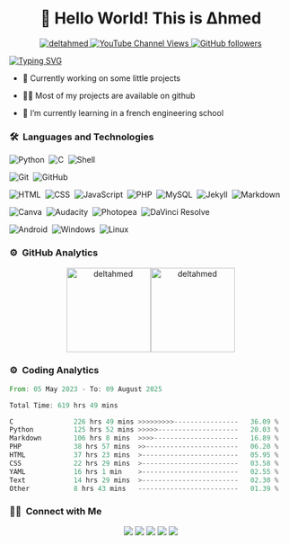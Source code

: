 
<h1 align="center">👋 Hello World! This is Δhmed</h1>



<p align="center"> 
<a href="https://deltahmed.fr">
<img src="https://komarev.com/ghpvc/?username=deltahmed&label=Profile%20views&color=0e75b6&style=for-the-badge" alt="deltahmed" /> </a>
<a href="https://www.youtube.com/channel/UCZeubjnoztTC_RP_c4YOuYw">
    <img alt="YouTube Channel Views" src="https://img.shields.io/youtube/channel/views/UCPODTzHv0Njiyrja0HKK54g?style=for-the-badge&logo=youtube">
  </a>
    <a href="https://deltahmed.fr">
  <img alt="GitHub followers" src="https://img.shields.io/github/followers/deltahmed?style=for-the-badge&logo=github"></a>

</p>

<p align="left">
  <a href="https://deltahmed.fr"><img src="https://readme-typing-svg.herokuapp.com?font=Fira+Code&pause=1000&random=false&width=435&lines=A+simple+computer+science+student" alt="Typing SVG" /></a>
</p>

- 🔭 Currently working on some little projects

- 👨‍💻 Most of my projects are available on github

- 🌱 I’m currently learning in a french engineering school

### 🛠 &nbsp;Languages and Technologies  

![Python](https://img.shields.io/badge/-Python-05122A?style=for-the-badge&logo=python)&nbsp;
![C](https://img.shields.io/badge/-C-05122A?style=for-the-badge&logo=C&logoColor=A8B9CC)&nbsp;
![Shell](https://img.shields.io/badge/-Shell-05122A?style=for-the-badge&logo=gnubash&logoColor=FFFFFF)&nbsp;

![Git](https://img.shields.io/badge/-Git-05122A?style=for-the-badge&logo=git)&nbsp;
![GitHub](https://img.shields.io/badge/-GitHub-05122A?style=for-the-badge&logo=github)&nbsp;

![HTML](https://img.shields.io/badge/-HTML-05122A?style=for-the-badge&logo=HTML5)&nbsp;
![CSS](https://img.shields.io/badge/-CSS-05122A?style=for-the-badge&logo=CSS3&logoColor=1572B6)&nbsp;
![JavaScript](https://img.shields.io/badge/-JavaScript-05122A?style=for-the-badge&logo=javascript&logoColor=F0DB4F)&nbsp;
![PHP](https://img.shields.io/badge/-PHP-05122A?style=for-the-badge&logo=PHP&logoColor=474A8A)&nbsp;
![MySQL](https://img.shields.io/badge/-MySQL-05122A?style=for-the-badge&logo=mysql&logoColor=FFA518)&nbsp;
![Jekyll](https://img.shields.io/badge/-Jekyll-05122A?style=for-the-badge&logo=jekyll)&nbsp;
![Markdown](https://img.shields.io/badge/-Markdown-05122A?style=for-the-badge&logo=markdown)&nbsp;



![Canva](https://img.shields.io/badge/-Canva-05122A?style=for-the-badge&logo=canva)&nbsp;
![Audacity](https://img.shields.io/badge/-Audacity-05122A?style=for-the-badge&logo=audacity)&nbsp;
![Photopea](https://img.shields.io/badge/-Photopea-05122A?style=for-the-badge&logo=photopea)&nbsp;
![DaVinci Resolve](https://img.shields.io/static/v1?style=for-the-badge&message=DaVinci+Resolve&color=05122A&logo=DaVinci+Resolve&logoColor=FFFFFF&label=)

![Android](https://img.shields.io/badge/-Android-05122A?style=for-the-badge&logo=android)&nbsp;
![Windows](https://img.shields.io/badge/-Windows-05122A?style=for-the-badge&logo=gitforwindows)&nbsp;
![Linux](https://img.shields.io/badge/-Linux-05122A?style=for-the-badge&logo=linux)&nbsp;

### ⚙️ &nbsp;GitHub Analytics

<p align="center">
<a href="https://github.com/deltahmed">
<img  src="https://github-readme-stats.vercel.app/api/top-langs?username=deltahmed&show_icons=true&locale=en&layout=compact&theme=nightowl&hide_border=true" alt="deltahmed" height=150px/><img  src="https://github-readme-stats.vercel.app/api?username=deltahmed&show_icons=true&locale=en&theme=nightowl&hide_border=true" alt="deltahmed" height=150px />
</a>
</p>



### ⚙️ &nbsp;Coding Analytics

<!--START_SECTION:waka-->

```rust
From: 05 May 2023 - To: 09 August 2025

Total Time: 619 hrs 49 mins

C               226 hrs 49 mins >>>>>>>>>----------------   36.09 %
Python          125 hrs 52 mins >>>>>--------------------   20.03 %
Markdown        106 hrs 8 mins  >>>>---------------------   16.89 %
PHP             38 hrs 57 mins  >>-----------------------   06.20 %
HTML            37 hrs 23 mins  >------------------------   05.95 %
CSS             22 hrs 29 mins  >------------------------   03.58 %
YAML            16 hrs 1 min    >------------------------   02.55 %
Text            14 hrs 29 mins  >------------------------   02.30 %
Other           8 hrs 43 mins   -------------------------   01.39 %
```

<!--END_SECTION:waka-->

### 🤝🏻 &nbsp;Connect with Me

<p align="center">
<a href="https://deltahmed.fr"><img src="https://img.shields.io/badge/-Website-00A5E9?style=for-the-badge&logo=googlechrome&logoColor=white"/></a>
<a href="mailto:contact.ahmed.delta@gmail.com"><img src="https://img.shields.io/badge/-Mail-D14836?style=for-the-badge&logo=Gmail&logoColor=white"/></a>
<a href="https://www.instagram.com/deltahmed_/"><img src="https://img.shields.io/badge/-Instagram-E1306C?style=for-the-badge&logo=Instagram&logoColor=white"/></a>
<a href="https://www.tiktok.com/@deltahmed"><img src="https://img.shields.io/badge/-Tiktok-000000?style=for-the-badge&logo=tiktok&logoColor=white"/></a>
<a href="https://www.youtube.com/channel/UCPODTzHv0Njiyrja0HKK54g"><img src="https://img.shields.io/badge/-Youtube-ff4242?style=for-the-badge&logo=youtube&logoColor=white"/></a>

</p>
